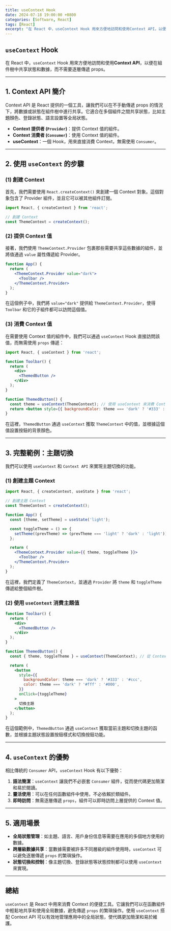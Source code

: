 ```yaml
---
title: useContext Hook
date: 2024-07-18 19:00:00 +0800
categories: [Software, React]
tags: [React] 
excerpt: "在 React 中，useContext Hook 用來方便地訪問和使用Context API，以便在組件樹中共享狀態和數據，而不需要逐層傳遞 props"
---
```


## `useContext` Hook

在 React 中，`useContext` Hook 用來方便地訪問和使用**Context API**，以便在組件樹中共享狀態和數據，而不需要逐層傳遞 props。

---

## 1. Context API 簡介

Context API 是 React 提供的一個工具，讓我們可以在不手動傳遞 props 的情況下，將數據或狀態在組件樹中進行共享。它適合在多個組件之間共享狀態，比如主題顏色、登錄狀態、語言設置等全局狀態。

- **Context 提供者 (`Provider`)**：提供 Context 值的組件。
- **Context 消費者 (`Consumer`)**：使用 Context 值的組件。
- **useContext**：一個 Hook，用來直接消費 Context，無需使用 `Consumer`。

---

## 2. 使用 `useContext` 的步驟

### (1) 創建 Context

首先，我們需要使用 `React.createContext()` 來創建一個 Context 對象。這個對象包含了 Provider 組件，並且它可以被其他組件訂閱。

```jsx
import React, { createContext } from 'react';

// 創建 Context
const ThemeContext = createContext();
```

### (2) 提供 Context 值

接著，我們使用 `ThemeContext.Provider` 包裹那些需要共享這些數據的組件，並將值通過 `value` 屬性傳遞給 Provider。

```jsx
function App() {
  return (
    <ThemeContext.Provider value="dark">
      <Toolbar />
    </ThemeContext.Provider>
  );
}
```

在這個例子中，我們將 `value="dark"` 提供給 `ThemeContext.Provider`，使得 `Toolbar` 和它的子組件都可以訪問這個值。

### (3) 消費 Context 值

在需要使用 Context 值的組件中，我們可以通過 `useContext` Hook 直接訪問該值，而無需使用 `props` 傳遞：

```jsx
import React, { useContext } from 'react';

function Toolbar() {
  return (
    <div>
      <ThemedButton />
    </div>
  );
}

function ThemedButton() {
  const theme = useContext(ThemeContext); // 使用 useContext 來消費 Context
  return <button style={{ backgroundColor: theme === 'dark' ? '#333' : '#ccc' }}>Themed Button</button>;
}
```

在這裡，`ThemedButton` 通過 `useContext` 獲取 `ThemeContext` 中的值，並根據這個值設置按鈕的背景顏色。

---

## 3. 完整範例：主題切換

我們可以使用 `useContext` 和 `Context API` 來實現主題切換的功能。

### (1) 創建主題 Context

```jsx
import React, { createContext, useState } from 'react';

// 創建主題 Context
const ThemeContext = createContext();

function App() {
  const [theme, setTheme] = useState('light');

  const toggleTheme = () => {
    setTheme((prevTheme) => (prevTheme === 'light' ? 'dark' : 'light'));
  };

  return (
    <ThemeContext.Provider value={{ theme, toggleTheme }}>
      <Toolbar />
    </ThemeContext.Provider>
  );
}
```

在這裡，我們定義了 `ThemeContext`，並通過 `Provider` 將 `theme` 和 `toggleTheme` 傳遞給整個組件樹。

### (2) 使用 `useContext` 消費主題值

```jsx
function Toolbar() {
  return (
    <div>
      <ThemedButton />
    </div>
  );
}

function ThemedButton() {
  const { theme, toggleTheme } = useContext(ThemeContext); // 從 Context 中提取 theme 和 toggleTheme

  return (
    <button
      style={{
        backgroundColor: theme === 'dark' ? '#333' : '#ccc',
        color: theme === 'dark' ? '#fff' : '#000',
      }}
      onClick={toggleTheme}
    >
      切換主題
    </button>
  );
}
```

在這個範例中，`ThemedButton` 通過 `useContext` 獲取當前主題和切換主題的函數，並根據主題狀態設置按鈕樣式和切換按鈕功能。

---

## 4. `useContext` 的優勢

相比傳統的 `Consumer` API，`useContext` Hook 有以下優勢：

1. **語法簡潔**：`useContext` 讓我們不必嵌套 `Consumer` 組件，從而使代碼更加簡潔和易於閱讀。
2. **靈活使用**：可以在任何函數組件中使用，不必依賴於類組件。
3. **即時訪問**：無需逐層傳遞 `props`，組件可以即時訪問上層提供的 Context 值。

---

## 5. 適用場景

- **全局狀態管理**：如主題、語言、用戶身份信息等需要在應用的多個地方使用的數據。
- **跨層級數據共享**：當數據需要被許多不同層級的組件使用時，`useContext` 可以避免逐層傳遞 `props` 的繁瑣操作。
- **狀態切換和控制**：像主題切換、登錄狀態等狀態控制都可以使用 `useContext` 來實現。

---

## 總結

`useContext` 是 React 中用來消費 Context 的便捷工具。它讓我們可以在函數組件中輕鬆地共享和使用全局數據，避免傳遞 `props` 的繁瑣操作。使用 `useContext` 搭配 Context API 可以有效地管理應用中的全局狀態，使代碼更加簡潔和易於維護。
